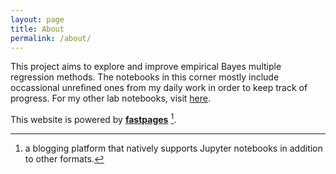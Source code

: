 ```yaml
---
layout: page
title: About
permalink: /about/
---
```


This project aims to explore and improve empirical Bayes multiple regression methods.
The notebooks in this corner mostly include occassional unrefined ones from my daily work
in order to keep track of progress.
For my other lab notebooks, visit [here](https://banskt.github.io).

This website is powered by **[fastpages](https://github.com/fastai/fastpages)** [^1].

[^1]:a blogging platform that natively supports Jupyter notebooks in addition to other formats.

